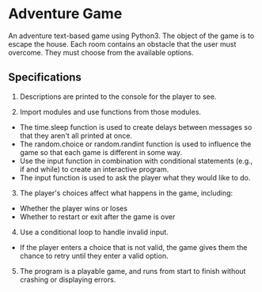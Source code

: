 
# Adventure Game

An adventure text-based game using Python3.
The object of the game is to escape the house. Each room contains an obstacle that the user must overcome. They must choose from the available options. 


## Specifications

1. Descriptions are printed to the console for the player to see.

2. Import modules and use functions from those modules.

- The time.sleep function is used to create delays between messages so that they aren't all printed at once.
- The random.choice or random.randint function is used to influence the game so that each game is different in some way.
- Use the input function in combination with conditional statements (e.g., if and while) to create an interactive program.
- The input function is used to ask the player what they would like to do.

3. The player's choices affect what happens in the game, including:
- Whether the player wins or loses
- Whether to restart or exit after the game is over

4. Use a conditional loop to handle invalid input.
- If the player enters a choice that is not valid, the game gives them the chance to retry until they enter a valid option.
5. The program is a playable game, and runs from start to finish without crashing or displaying errors.

